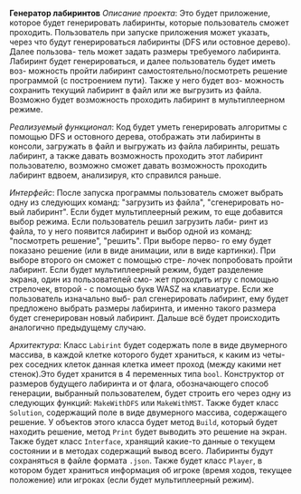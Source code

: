 **Генератор лабиринтов**
*Описание проекта*:
Это будет приложение, которое будет генерировать лабиринты, которые пользователь сможет проходить. Пользователь при
запуске приложения может указать, через что будут генерироваться лабиринты (DFS или остовное дерево). Далее пользова-
тель может задать размеры требуемого лабиринта. Лабиринт будет генерироваться, и далее пользователь будет иметь воз-
можность пройти лабиринт самостоятельно/посмотреть решение программой (с построением пути). Также у него будет воз-
можность сохранить текущий лабиринт в файл или же выгрузить из файла. Возможно будет возможность проходить лабиринт в
мультиплеерном режиме.

*Реализуемый функционал*:
Код будет уметь генерировать алгоритмы с помощью DFS и остовного дерева, отображать эти лабиринты в консоли, загружать
в файл и выгружать из файла лабиринты, решать лабиринт, а также давать возможность проходить этот лабиринт пользователю,
возможно сможет давать возможность проходить лабиринт вдвоем, анализируя, кто справился раньше.

*Интерфейс*:
После запуска программы пользователь сможет выбрать одну из следующих команд: "загрузить из файла", "сгенерировать но-
вый лабиринт". Если будет мультиплеерный режим, то еще добавится выбор режима. Если пользователь решил загрузить лаби-
ринт из файла, то у него появится лабиринт и выбор одной из команд: "посмотреть решение", "решить". При выборе перво-
го ему будет показано решение (или в виде анимации, или в виде картинки). При выборе второго он сможет с помощью стре-
лочек попробовать пройти лабиринт. Если будет мультиплеерный режим, будет разделение экрана, один из пользователей смо-
жет проходить игру с помощью стрелочек, второй - с помощью букв WASZ на клавиатуре. Если же пользователь изначально выб-
рал сгенерировать лабиринт, ему будет предложено выбрать размеры лабиринта, и именно такого размера будет сгенерирован
новый лабиринт. Дальше всё будет происходить аналогично предыдущему случаю.

*Архитектура*:
Класс `Labirint` будет содержать поле в виде двумерного массива, в каждой клетке которого будет храниться, к каким из четы-
рех соседних клеток данная клетка имеет проход (между какими нет стенок).Это будет хранится в 4 переменных типа `bool`.
Конструктор от размеров будущего лабиринта и от флага, обозначающего способ генерации, выбранный пользователем, будет
строить его через одну из следующих функций: `MakeWithDFS` или `MakeWithMST`. Также будет класс `Solution`, содержащий
поле в виде двумерного массива, содержащего решение. У объектов этого класса будет метод `Build`, который будет находить
решение, метод `Print` будет выводить это решение на экран. Также будет класс `Interface`, хранящий какие-то данные о
текущем состоянии и в методах содержащий вывод всего. Лабиринты будут сохраняться в файле формата `.json`. Также будет
класс `Player`, в котором будет храниться информация об игроке (время ходов, текущее положение) или игроках (если будет
мультиплеерный режим). 
